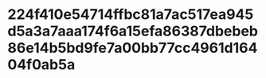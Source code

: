 # 224f410e54714ffbc81a7ac517ea945d5a3a7aaa174f6a15efa86387dbebeb86e14b5bd9fe7a00bb77cc4961d16404f0ab5a